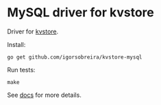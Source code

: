 # MySQL driver for kvstore

Driver for [kvstore](https://github.com/igorsobreira/kvstore).

Install:

    go get github.com/igorsobreira/kvstore-mysql

Run tests:

    make

See [docs](http://godoc.org/github.com/igorsobreira/kvstore-mysql) for more details.
